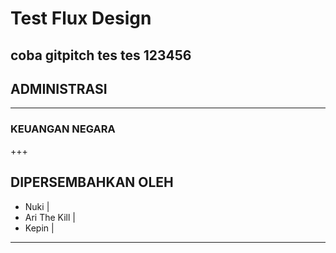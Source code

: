 # Test Flux Design

coba gitpitch
tes tes
123456
---
## ADMINISTRASI
---
### KEUANGAN NEGARA
+++
## DIPERSEMBAHKAN OLEH
- Nuki |
- Ari The Kill |
- Kepin |
---
